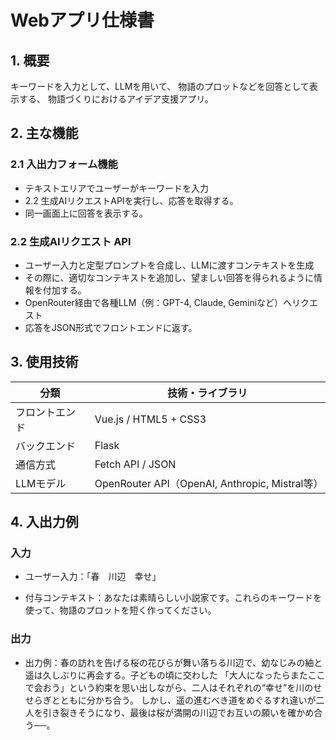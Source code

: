 # Webアプリ仕様書

## 1. 概要

キーワードを入力として、LLMを用いて、
物語のプロットなどを回答として表示する、
物語づくりにおけるアイデア支援アプリ。


## 2. 主な機能

### 2.1 入出力フォーム機能
- テキストエリアでユーザーがキーワードを入力
- 2.2 生成AIリクエストAPIを実行し、応答を取得する。
- 同一画面上に回答を表示する。

### 2.2 生成AIリクエスト API
- ユーザー入力と定型プロンプトを合成し、LLMに渡すコンテキストを生成
- その際に、適切なコンテキストを追加し、望ましい回答を得られるように情報を付加する。
- OpenRouter経由で各種LLM（例：GPT-4, Claude, Geminiなど）へリクエスト
- 応答をJSON形式でフロントエンドに返す。


## 3. 使用技術

| 分類         | 技術・ライブラリ |
|--------------|------------------|
| フロントエンド | Vue.js / HTML5 + CSS3 |
| バックエンド  | Flask |
| 通信方式     | Fetch API / JSON |
| LLMモデル    | OpenRouter API（OpenAI, Anthropic, Mistral等） |

## 4. 入出力例

### 入力
- ユーザー入力：「春　川辺　幸せ」

- 付与コンテキスト：あなたは素晴らしい小説家です。これらのキーワードを使って、物語のプロットを短く作ってください。

### 出力

- 出力例：春の訪れを告げる桜の花びらが舞い落ちる川辺で、幼なじみの紬と遥は久しぶりに再会する。子どもの頃に交わした
「大人になったらまたここで会おう」という約束を思い出しながら、二人はそれぞれの“幸せ”を川のせせらぎとともに分かち合う。
しかし、遥の進むべき道をめぐるすれ違いが二人を引き裂きそうになり、最後は桜が満開の川辺でお互いの願いを確かめ合う──。